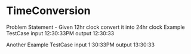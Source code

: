 # TimeConversion
Problem Statement - Given 12hr clock convert it into 24hr clock
Example TestCase
     input
        12:30:33PM
     output 
        12:30:33

Another Example TestCase
     input
        1:30:33PM
     output 
        13:30:33

